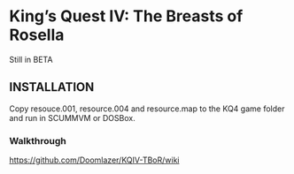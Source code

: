 # King’s Quest IV: The Breasts of Rosella

Still in BETA 

## INSTALLATION

Copy resouce.001, resource.004 and resource.map to the KQ4 game folder and run in SCUMMVM or DOSBox.

### Walkthrough

https://github.com/Doomlazer/KQIV-TBoR/wiki

